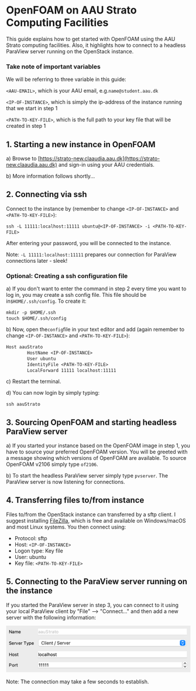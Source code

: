 # OpenFOAM on AAU Strato Computing Facilities

This guide explains how to get started with OpenFOAM using the AAU Strato computing facilities. Also, it highlights how to connect to a headless ParaView server running on the OpenStack instance.

### Take note of important variables
We will be referring to three variable in this guide:

``<AAU-EMAIL>``, which is your AAU email, e.g.`name@student.aau.dk`

``<IP-OF-INSTANCE>``, which is simply the ip-address of the instance running that we start in step 1

``<PATH-TO-KEY-FILE>``, which is the full path to your key file that will be created in step 1

## 1. Starting a new instance in OpenFOAM

a) Browse to [https://strato-new.claaudia.aau.dk](https://strato-new.claaudia.aau.dk) and sign-in using your AAU credentials.

b) More information follows shortly...

## 2. Connecting via ssh
Connect to the instance by (remember to change `<IP-OF-INSTANCE>` and `<PATH-TO-KEY-FILE>`):
```shell
ssh -L 11111:localhost:11111 ubuntu@<IP-OF-INSTANCE> -i <PATH-TO-KEY-FILE>
```
After entering your password, you will be connected to the instance.

Note: `-L 11111:localhost:11111` prepares our connection for ParaView connections later - sleek!
### Optional: Creating a ssh configuration file

a) If you don't want to enter the command in step 2 every time you want to log in, you may create a ssh config file. This file should be in``$HOME/.ssh/config``. To create it:
```shell
mkdir -p $HOME/.ssh
touch $HOME/.ssh/config
```

b) Now, open the``config``file in your text editor and add (again remember to change `<IP-OF-INSTANCE>` and `<PATH-TO-KEY-FILE>`):
```shell
Host aauStrato
        HostName <IP-OF-INSTANCE>
        User ubuntu
        IdentityFile <PATH-TO-KEY-FILE>
        LocalForward 11111 localhost:11111
```

c) Restart the terminal.

d) You can now login by simply typing:
```shell
ssh aauStrato
```

## 3. Sourcing OpenFOAM and starting headless ParaView server
a) If you started your instance based on the OpenFOAM image in step 1, you have to source your preferred OpenFOAM version. You will be greeted with a message showing which versions of OpenFOAM are available. To source OpenFOAM v2106 simply type ``of2106``.

b) To start the headless ParaView server simply type ``pvserver``. The ParaView server is now listening for connections.
## 4. Transferring files to/from instance
Files to/from the OpenStack instance can transferred by a sftp client. I suggest installing [FileZilla](https://filezilla-project.org/), which is free and available on Windows/macOS and most Linux systems. You then connect using:

- Protocol: sftp
- Host: ``<IP-OF-INSTANCE>``
- Logon type: Key file
- User: ubuntu
- Key file: ``<PATH-TO-KEY-FILE>``

## 5. Connecting to the ParaView server running on the instance
If you started the ParaView server in step 3, you can connect to it using your local ParaView client by "File" --> "Connect..." and then add a new server with the following information:

![](paraview-connect.png)

Note: The connection may take a few seconds to establish.
